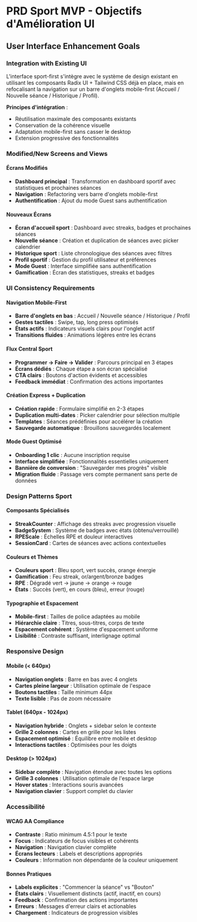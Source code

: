 # PRD Sport MVP - Objectifs d'Amélioration UI

## User Interface Enhancement Goals

### Integration with Existing UI

L'interface sport-first s'intègre avec le système de design existant en utilisant les composants Radix UI + Tailwind CSS déjà en place, mais en refocalisant la navigation sur un barre d'onglets mobile-first (Accueil / Nouvelle séance / Historique / Profil).

**Principes d'intégration** :

- Réutilisation maximale des composants existants
- Conservation de la cohérence visuelle
- Adaptation mobile-first sans casser le desktop
- Extension progressive des fonctionnalités

### Modified/New Screens and Views

#### Écrans Modifiés

- **Dashboard principal** : Transformation en dashboard sportif avec statistiques et prochaines séances
- **Navigation** : Refactoring vers barre d'onglets mobile-first
- **Authentification** : Ajout du mode Guest sans authentification

#### Nouveaux Écrans

- **Écran d'accueil sport** : Dashboard avec streaks, badges et prochaines séances
- **Nouvelle séance** : Création et duplication de séances avec picker calendrier
- **Historique sport** : Liste chronologique des séances avec filtres
- **Profil sportif** : Gestion du profil utilisateur et préférences
- **Mode Guest** : Interface simplifiée sans authentification
- **Gamification** : Écran des statistiques, streaks et badges

### UI Consistency Requirements

#### Navigation Mobile-First

- **Barre d'onglets en bas** : Accueil / Nouvelle séance / Historique / Profil
- **Gestes tactiles** : Swipe, tap, long press optimisés
- **États actifs** : Indicateurs visuels clairs pour l'onglet actif
- **Transitions fluides** : Animations légères entre les écrans

#### Flux Central Sport

- **Programmer → Faire → Valider** : Parcours principal en 3 étapes
- **Écrans dédiés** : Chaque étape a son écran spécialisé
- **CTA clairs** : Boutons d'action évidents et accessibles
- **Feedback immédiat** : Confirmation des actions importantes

#### Création Express + Duplication

- **Création rapide** : Formulaire simplifié en 2-3 étapes
- **Duplication multi-dates** : Picker calendrier pour sélection multiple
- **Templates** : Séances prédéfinies pour accélérer la création
- **Sauvegarde automatique** : Brouillons sauvegardés localement

#### Mode Guest Optimisé

- **Onboarding 1 clic** : Aucune inscription requise
- **Interface simplifiée** : Fonctionnalités essentielles uniquement
- **Bannière de conversion** : "Sauvegarder mes progrès" visible
- **Migration fluide** : Passage vers compte permanent sans perte de données

### Design Patterns Sport

#### Composants Spécialisés

- **StreakCounter** : Affichage des streaks avec progression visuelle
- **BadgeSystem** : Système de badges avec états (obtenu/verrouillé)
- **RPEScale** : Échelles RPE et douleur interactives
- **SessionCard** : Cartes de séances avec actions contextuelles

#### Couleurs et Thèmes

- **Couleurs sport** : Bleu sport, vert succès, orange énergie
- **Gamification** : Feu streak, or/argent/bronze badges
- **RPE** : Dégradé vert → jaune → orange → rouge
- **États** : Succès (vert), en cours (bleu), erreur (rouge)

#### Typographie et Espacement

- **Mobile-first** : Tailles de police adaptées au mobile
- **Hiérarchie claire** : Titres, sous-titres, corps de texte
- **Espacement cohérent** : Système d'espacement uniforme
- **Lisibilité** : Contraste suffisant, interlignage optimal

### Responsive Design

#### Mobile (< 640px)

- **Navigation onglets** : Barre en bas avec 4 onglets
- **Cartes pleine largeur** : Utilisation optimale de l'espace
- **Boutons tactiles** : Taille minimum 44px
- **Texte lisible** : Pas de zoom nécessaire

#### Tablet (640px - 1024px)

- **Navigation hybride** : Onglets + sidebar selon le contexte
- **Grille 2 colonnes** : Cartes en grille pour les listes
- **Espacement optimisé** : Équilibre entre mobile et desktop
- **Interactions tactiles** : Optimisées pour les doigts

#### Desktop (> 1024px)

- **Sidebar complète** : Navigation étendue avec toutes les options
- **Grille 3 colonnes** : Utilisation optimale de l'espace large
- **Hover states** : Interactions souris avancées
- **Navigation clavier** : Support complet du clavier

### Accessibilité

#### WCAG AA Compliance

- **Contraste** : Ratio minimum 4.5:1 pour le texte
- **Focus** : Indicateurs de focus visibles et cohérents
- **Navigation** : Navigation clavier complète
- **Écrans lecteurs** : Labels et descriptions appropriés
- **Couleurs** : Information non dépendante de la couleur uniquement

#### Bonnes Pratiques

- **Labels explicites** : "Commencer la séance" vs "Bouton"
- **États clairs** : Visuellement distincts (actif, inactif, en cours)
- **Feedback** : Confirmation des actions importantes
- **Erreurs** : Messages d'erreur clairs et actionables
- **Chargement** : Indicateurs de progression visibles
